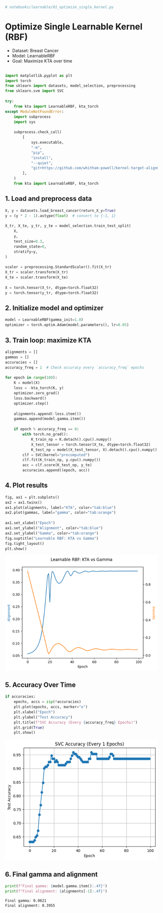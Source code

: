 ```python
# notebooks/learnable/01_optimize_single_kernel.py
```

# Optimize Single Learnable Kernel (RBF)
- Dataset: Breast Cancer
- Model: LearnableRBF
- Goal: Maximize KTA over time


```python

import matplotlib.pyplot as plt
import torch
from sklearn import datasets, model_selection, preprocessing
from sklearn.svm import SVC

try:
    from kta import LearnableRBF, kta_torch
except ModuleNotFoundError:
    import subprocess
    import sys

    subprocess.check_call(
        [
            sys.executable,
            "-m",
            "pip",
            "install",
            "--quiet",
            "git+https://github.com/whitham-powell/kernel-target-alignment.git",
        ],
    )
    from kta import LearnableRBF, kta_torch
```

## 1. Load and preprocess data


```python
X, y = datasets.load_breast_cancer(return_X_y=True)
y = (y * 2 - 1).astype(float)  # convert to {-1, 1}

X_tr, X_te, y_tr, y_te = model_selection.train_test_split(
    X,
    y,
    test_size=0.3,
    random_state=0,
    stratify=y,
)

scaler = preprocessing.StandardScaler().fit(X_tr)
X_tr = scaler.transform(X_tr)
X_te = scaler.transform(X_te)

X = torch.tensor(X_tr, dtype=torch.float32)
y = torch.tensor(y_tr, dtype=torch.float32)
```

## 2. Initialize model and optimizer


```python
model = LearnableRBF(gamma_init=1.0)
optimizer = torch.optim.Adam(model.parameters(), lr=0.05)
```

## 3. Train loop: maximize KTA


```python
alignments = []
gammas = []
accuracies = []
accuracy_freq = 1  # Check accuracy every `accuracy_freq` epochs

for epoch in range(100):
    K = model(X)
    loss = -kta_torch(K, y)
    optimizer.zero_grad()
    loss.backward()
    optimizer.step()

    alignments.append(-loss.item())
    gammas.append(model.gamma.item())

    if epoch % accuracy_freq == 0:
        with torch.no_grad():
            K_train_np = K.detach().cpu().numpy()
            X_test_tensor = torch.tensor(X_te, dtype=torch.float32)
            K_test_np = model(X_test_tensor, X).detach().cpu().numpy()
        clf = SVC(kernel="precomputed")
        clf.fit(K_train_np, y.cpu().numpy())
        acc = clf.score(K_test_np, y_te)
        accuracies.append((epoch, acc))
```

## 4. Plot results


```python
fig, ax1 = plt.subplots()
ax2 = ax1.twinx()
ax1.plot(alignments, label="KTA", color="tab:blue")
ax2.plot(gammas, label="gamma", color="tab:orange")

ax1.set_xlabel("Epoch")
ax1.set_ylabel("Alignment", color="tab:blue")
ax2.set_ylabel("Gamma", color="tab:orange")
fig.suptitle("Learnable RBF: KTA vs Gamma")
fig.tight_layout()
plt.show()
```



![png](01_optimize_single_kernel_files/01_optimize_single_kernel_10_0.png)



## 5. Accuracy Over Time


```python
if accuracies:
    epochs, accs = zip(*accuracies)
    plt.plot(epochs, accs, marker="o")
    plt.xlabel("Epoch")
    plt.ylabel("Test Accuracy")
    plt.title(f"SVC Accuracy (Every {accuracy_freq} Epochs)")
    plt.grid(True)
    plt.show()
```



![png](01_optimize_single_kernel_files/01_optimize_single_kernel_12_0.png)



## 6. Final gamma and alignment


```python
print(f"Final gamma: {model.gamma.item():.4f}")
print(f"Final alignment: {alignments[-1]:.4f}")
```

    Final gamma: 0.0621
    Final alignment: 0.3955



```python

```
